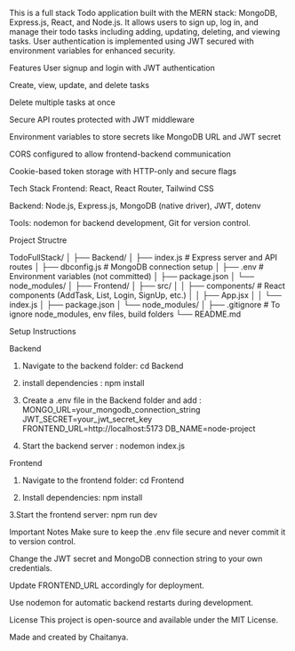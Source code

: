 This is a full stack Todo application built with the MERN stack: MongoDB, Express.js, React, and Node.js. It allows users to sign up, log in, and manage their todo tasks including adding, updating, deleting, and viewing tasks. User authentication is implemented using JWT secured with environment variables for enhanced security.

Features
User signup and login with JWT authentication

Create, view, update, and delete tasks

Delete multiple tasks at once

Secure API routes protected with JWT middleware

Environment variables to store secrets like MongoDB URL and JWT secret

CORS configured to allow frontend-backend communication

Cookie-based token storage with HTTP-only and secure flags

Tech Stack
Frontend: React, React Router, Tailwind CSS

Backend: Node.js, Express.js, MongoDB (native driver), JWT, dotenv

Tools: nodemon for backend development, Git for version control.

Project Structre

TodoFullStack/
│
├── Backend/
│   ├── index.js                  # Express server and API routes
│   ├── dbconfig.js               # MongoDB connection setup
│   ├── .env                      # Environment variables (not committed)
│   ├── package.json
│   └── node_modules/
│
├── Frontend/
│   ├── src/
│   │   ├── components/           # React components (AddTask, List, Login, SignUp, etc.)
│   │   ├── App.jsx
│   │   └── index.js
│   ├── package.json
│   └── node_modules/
│
├── .gitignore                    # To ignore node_modules, env files, build folders
└── README.md


Setup Instructions

Backend

1. Navigate to the backend folder: 
cd Backend

2. install dependencies  : 
 npm install

3. Create a .env file in the Backend folder and add : 
MONGO_URL=your_mongodb_connection_string
JWT_SECRET=your_jwt_secret_key
FRONTEND_URL=http://localhost:5173
DB_NAME=node-project

4. Start the backend server : 
nodemon index.js


Frontend

1. Navigate to the frontend folder:
cd Frontend

2. Install dependencies:
npm install

3.Start the frontend server:
npm run dev


Important Notes
Make sure to keep the .env file secure and never commit it to version control.

Change the JWT secret and MongoDB connection string to your own credentials.

Update FRONTEND_URL accordingly for deployment.

Use nodemon for automatic backend restarts during development.

License
This project is open-source and available under the MIT License.

Made and created by Chaitanya.
